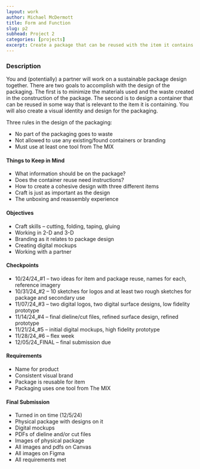```yaml
---
layout: work
author: Michael McDermott
title: Form and Function
slug: p2
subhead: Project 2
categories: [projects]
excerpt: Create a package that can be reused with the item it contains.
---
```

### Description
You and (potentially) a partner will work on a sustainable package design together. There are two goals to accomplish with the design of the packaging. The first is to minimize the materials used and the waste created in the construction of the package. The second is to design a container that can be reused in some way that is relevant to the item it is containing. You will also create a visual identity and design for the packaging.

Three rules in the design of the packaging:
- No part of the packaging goes to waste
- Not allowed to use any existing/found containers or branding
- Must use at least one tool from The MIX

#### Things to Keep in Mind
* What information should be on the package?
* Does the container reuse need instructions?
* How to create a cohesive design with three different items
* Craft is just as important as the design
* The unboxing and reassembly experience

#### Objectives
* Craft skills – cutting, folding, taping, gluing
* Working in 2-D and 3-D
* Branding as it relates to package design
* Creating digital mockups
* Working with a partner

#### Checkpoints
* <span class="due">10/24/24_#1</span> &ndash; two ideas for item and package reuse, names for each, reference imagery
* <span class="due">10/31/24_#2</span> &ndash; 10 sketches for logos and at least two rough sketches for package and secondary use
* <span class="due">11/07/24_#3</span> &ndash; two digital logos, two digital surface designs, low fidelity prototype
* <span class="due">11/14/24_#4</span> &ndash; final dieline/cut files, refined surface design, refined prototype
* <span class="due">11/21/24_#5</span> &ndash; initial digital mockups, high fidelity prototype
* <span class="due">11/28/24_#6</span> &ndash; flex week
* <span class="due">12/05/24_FINAL</span> &ndash; final submission due

#### Requirements
* Name for product
* Consistent visual brand
* Package is reusable for item
* Packaging uses one tool from The MIX

#### Final Submission
* Turned in on time (12/5/24)
* Physical package with designs on it
* Digital mockups
* PDFs of dieline and/or cut files
* Images of physical package
* All images and pdfs on Canvas
* All images on Figma
* All requirements met
